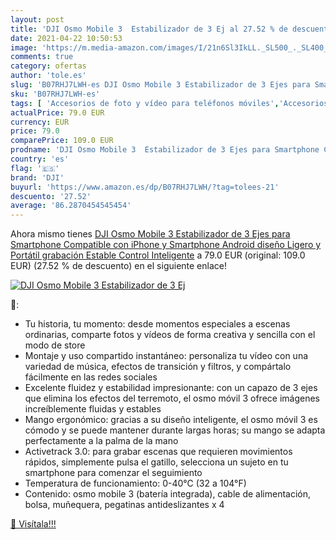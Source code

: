 ```yaml
---
layout: post
title: 'DJI Osmo Mobile 3  Estabilizador de 3 Ej al 27.52 % de descuento'
date: 2021-04-22 10:50:53
image: 'https://m.media-amazon.com/images/I/21n6Sl3IkLL._SL500_._SL400_.jpg'
comments: true
category: ofertas
author: 'tole.es'
slug: 'B07RHJ7LWH-es DJI Osmo Mobile 3 Estabilizador de 3 Ejes para Smartphone...'
sku: 'B07RHJ7LWH-es'
tags: [ 'Accesorios de foto y vídeo para teléfonos móviles','Accesorios para móviles','Comunicación móvil y accesorios','Electrónica','Estabilizadores y gimbals de mano para teléfono móvil','android','dji', ]
actualPrice: 79.0 EUR
currency: EUR
price: 79.0
comparePrice: 109.0 EUR
prodname: 'DJI Osmo Mobile 3  Estabilizador de 3 Ejes para Smartphone Compatible con iPhone y Smartphone  Android  diseño Ligero y Portátil  grabación Estable  Control Inteligente'
country: 'es'
flag: '🇪🇸'
brand: 'DJI'
buyurl: 'https://www.amazon.es/dp/B07RHJ7LWH/?tag=tolees-21'
descuento: '27.52'
average: '86.2870454545454'
---
```


Ahora mismo tienes [DJI Osmo Mobile 3  Estabilizador de 3 Ejes para Smartphone Compatible con iPhone y Smartphone  Android  diseño Ligero y Portátil  grabación Estable  Control Inteligente](https://www.amazon.es/dp/B07RHJ7LWH/?tag=tolees-21) a 79.0 EUR (original: 109.0 EUR) (27.52 %  de descuento) en el siguiente enlace!

[![DJI Osmo Mobile 3  Estabilizador de 3 Ej](https://m.media-amazon.com/images/I/21n6Sl3IkLL._SL500_._SL400_.jpg)](https://www.amazon.es/dp/B07RHJ7LWH/?tag=tolees-21)

🔎:

- Tu historia, tu momento: desde momentos especiales a escenas ordinarias, comparte fotos y vídeos de forma creativa y sencilla con el modo de store
- Montaje y uso compartido instantáneo: personaliza tu vídeo con una variedad de música, efectos de transición y filtros, y compártalo fácilmente en las redes sociales
- Excelente fluidez y estabilidad impresionante: con un capazo de 3 ejes que elimina los efectos del terremoto, el osmo móvil 3 ofrece imágenes increíblemente fluidas y estables
- Mango ergonómico: gracias a su diseño inteligente, el osmo móvil 3 es cómodo y se puede mantener durante largas horas; su mango se adapta perfectamente a la palma de la mano
- Activetrack 3.0: para grabar escenas que requieren movimientos rápidos, simplemente pulsa el gatillo, selecciona un sujeto en tu smartphone para comenzar el seguimiento
- Temperatura de funcionamiento: 0-40℃ (32 a 104°F)
- Contenido: osmo mobile 3 (batería integrada), cable de alimentación, bolsa, muñequera, pegatinas antideslizantes x 4

[🛒 Visítala!!!](https://www.amazon.es/dp/B07RHJ7LWH/?tag=tolees-21)
